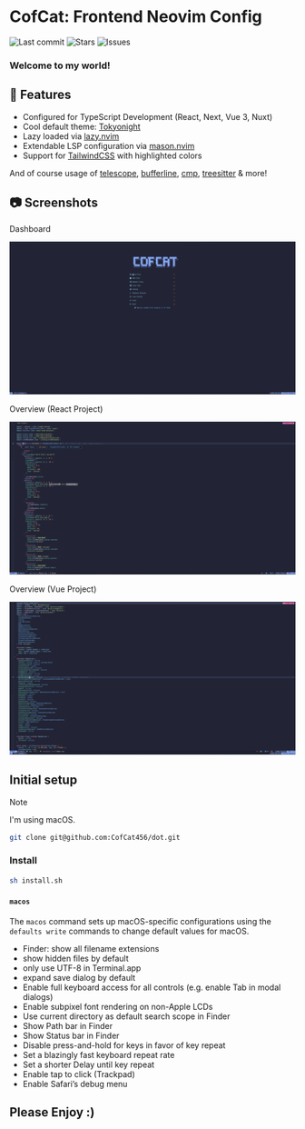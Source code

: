 # CofCat: Frontend Neovim Config

![Last commit](https://img.shields.io/github/last-commit/CofCat456/dot??colorA=363a4f&colorB=b7bdf8&style=for-the-badge)
![Stars](https://img.shields.io/github/stars/CofCat456/dot?colorA=363a4f&colorB=f5a97f&style=for-the-badge)
![Issues](https://img.shields.io/github/issues/CofCat456/dot?colorA=363a4f&colorB=a6da95&style=for-the-badge)

### Welcome to my world! 

## :wrench:  Features

- Configured for TypeScript Development (React, Next, Vue 3, Nuxt)
- Cool default theme: [Tokyonight](https://github.com/folke/tokyonight.nvim)
- Lazy loaded via [lazy.nvim](https://github.com/folke/lazy.nvim)
- Extendable LSP configuration via [mason.nvim](https://github.com/williamboman/mason.nvim)
- Support for [TailwindCSS](https://tailwindcss.com/) with highlighted colors

And of course usage of [telescope](https://github.com/nvim-telescope/telescope.nvim), [bufferline](https://github.com/akinsho/bufferline.nvim), [cmp](https://github.com/hrsh7th/nvim-cmp), [treesitter](https://github.com/nvim-treesitter/nvim-treesitter) & more!

## :camera:  Screenshots

Dashboard

![Dashboard](./.screenshots/1-dashboard.png)

Overview (React Project)

![Neovim](./.screenshots/2-main-ts.png)


Overview (Vue Project)

![Neovim](./.screenshots/3-main-vue.png)

## Initial setup

> [!Note]
>
> I'm using macOS.

```bash
git clone git@github.com:CofCat456/dot.git
```

### Install

```bash
sh install.sh
```

#### `macos`

The `macos` command sets up macOS-specific configurations using the
`defaults write` commands to change default values for macOS.

- Finder: show all filename extensions
- show hidden files by default
- only use UTF-8 in Terminal.app
- expand save dialog by default
- Enable full keyboard access for all controls (e.g. enable Tab in modal
  dialogs)
- Enable subpixel font rendering on non-Apple LCDs
- Use current directory as default search scope in Finder
- Show Path bar in Finder
- Show Status bar in Finder
- Disable press-and-hold for keys in favor of key repeat
- Set a blazingly fast keyboard repeat rate
- Set a shorter Delay until key repeat
- Enable tap to click (Trackpad)
- Enable Safari’s debug menu

## Please Enjoy :)
